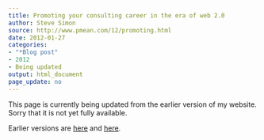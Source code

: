 ```yaml
---
title: Promoting your consulting career in the era of web 2.0
author: Steve Simon
source: http://www.pmean.com/12/promoting.html
date: 2012-01-27
categories:
- "*Blog post"
- 2012
- Being updated
output: html_document
page_update: no
---
```


This page is currently being updated from the earlier version of my website. Sorry that it is not yet fully available.

<!---More--->

 Earlier versions are [here][sim1] and [here][sim2].
 
[sim1]: http://www.pmean.com/12/promoting.html
[sim2]: http://new.pmean.com/web-20-promotion/
